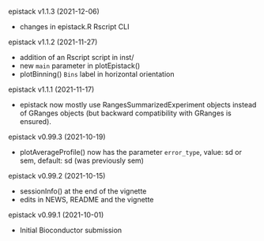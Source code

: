 epistack v1.1.3 (2021-12-06)
+ changes in epistack.R Rscript CLI

epistack v1.1.2 (2021-11-27)
+ addition of an Rscript script in inst/
+ new `main` parameter in plotEpistack()
+ plotBinning() `Bins` label in horizontal orientation

epistack v1.1.1 (2021-11-17)
+ epistack now mostly use RangesSummarizedExperiment objects instead of GRanges
objects (but backward compatibility with GRanges is ensured).

epistack v0.99.3 (2021-10-19)
+ plotAverageProfile() now has the parameter `error_type`, value: sd or sem,
default: sd (was previously sem)

epistack v0.99.2 (2021-10-15)
+ sessionInfo() at the end of the vignette
+ edits in NEWS, README and the vignette

epistack v0.99.1 (2021-10-01)
+ Initial Bioconductor submission
